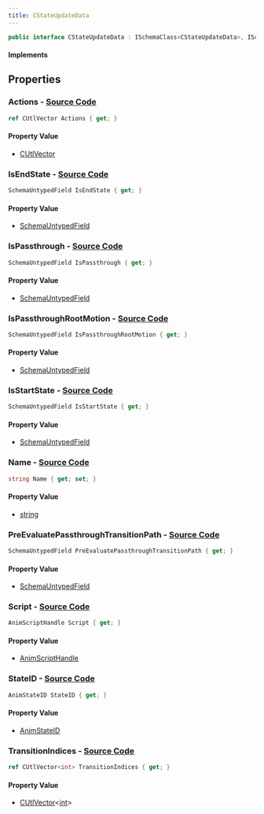 ```yaml
---
title: CStateUpdateData
---
```


```csharp
public interface CStateUpdateData : ISchemaClass<CStateUpdateData>, ISchemaField, ISchemaClass, INativeHandle
```

#### Implements

## Properties

### **Actions** - [Source Code](https://github.com/swiftly-solution/swiftlys2/blob/main/managed/src/SwiftlyS2.Generated/Schemas/Interfaces/CStateUpdateData.cs#L23)

```csharp
ref CUtlVector Actions { get; }
```

#### Property Value

- [CUtlVector](/docs/api/)

### **IsEndState** - [Source Code](https://github.com/swiftly-solution/swiftlys2/blob/main/managed/src/SwiftlyS2.Generated/Schemas/Interfaces/CStateUpdateData.cs#L31)

```csharp
SchemaUntypedField IsEndState { get; }
```

#### Property Value

- [SchemaUntypedField](/docs/api/shared/schemas/schemauntypedfield)

### **IsPassthrough** - [Source Code](https://github.com/swiftly-solution/swiftlys2/blob/main/managed/src/SwiftlyS2.Generated/Schemas/Interfaces/CStateUpdateData.cs#L34)

```csharp
SchemaUntypedField IsPassthrough { get; }
```

#### Property Value

- [SchemaUntypedField](/docs/api/shared/schemas/schemauntypedfield)

### **IsPassthroughRootMotion** - [Source Code](https://github.com/swiftly-solution/swiftlys2/blob/main/managed/src/SwiftlyS2.Generated/Schemas/Interfaces/CStateUpdateData.cs#L37)

```csharp
SchemaUntypedField IsPassthroughRootMotion { get; }
```

#### Property Value

- [SchemaUntypedField](/docs/api/shared/schemas/schemauntypedfield)

### **IsStartState** - [Source Code](https://github.com/swiftly-solution/swiftlys2/blob/main/managed/src/SwiftlyS2.Generated/Schemas/Interfaces/CStateUpdateData.cs#L28)

```csharp
SchemaUntypedField IsStartState { get; }
```

#### Property Value

- [SchemaUntypedField](/docs/api/shared/schemas/schemauntypedfield)

### **Name** - [Source Code](https://github.com/swiftly-solution/swiftlys2/blob/main/managed/src/SwiftlyS2.Generated/Schemas/Interfaces/CStateUpdateData.cs#L16)

```csharp
string Name { get; set; }
```

#### Property Value

- [string](https://learn.microsoft.com/dotnet/api/system.string)

### **PreEvaluatePassthroughTransitionPath** - [Source Code](https://github.com/swiftly-solution/swiftlys2/blob/main/managed/src/SwiftlyS2.Generated/Schemas/Interfaces/CStateUpdateData.cs#L40)

```csharp
SchemaUntypedField PreEvaluatePassthroughTransitionPath { get; }
```

#### Property Value

- [SchemaUntypedField](/docs/api/shared/schemas/schemauntypedfield)

### **Script** - [Source Code](https://github.com/swiftly-solution/swiftlys2/blob/main/managed/src/SwiftlyS2.Generated/Schemas/Interfaces/CStateUpdateData.cs#L18)

```csharp
AnimScriptHandle Script { get; }
```

#### Property Value

- [AnimScriptHandle](/docs/api/shared/schemadefinitions/animscripthandle)

### **StateID** - [Source Code](https://github.com/swiftly-solution/swiftlys2/blob/main/managed/src/SwiftlyS2.Generated/Schemas/Interfaces/CStateUpdateData.cs#L25)

```csharp
AnimStateID StateID { get; }
```

#### Property Value

- [AnimStateID](/docs/api/shared/schemadefinitions/animstateid)

### **TransitionIndices** - [Source Code](https://github.com/swiftly-solution/swiftlys2/blob/main/managed/src/SwiftlyS2.Generated/Schemas/Interfaces/CStateUpdateData.cs#L20)

```csharp
ref CUtlVector<int> TransitionIndices { get; }
```

#### Property Value

- [CUtlVector](/docs/api/-1)<[int](https://learn.microsoft.com/dotnet/api/system.int32)>

